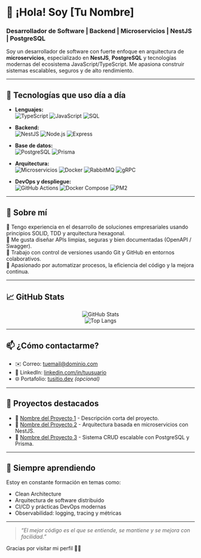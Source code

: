 # 👋 ¡Hola! Soy [Tu Nombre]  
### Desarrollador de Software | Backend | Microservicios | NestJS | PostgreSQL

Soy un desarrollador de software con fuerte enfoque en arquitectura de **microservicios**, especializado en **NestJS**, **PostgreSQL** y tecnologías modernas del ecosistema JavaScript/TypeScript. Me apasiona construir sistemas escalables, seguros y de alto rendimiento.

---

## 🚀 Tecnologías que uso día a día

- **Lenguajes:**  
  ![TypeScript](https://img.shields.io/badge/-TypeScript-3178c6?style=flat-square&logo=typescript&logoColor=white)
  ![JavaScript](https://img.shields.io/badge/-JavaScript-F7DF1E?style=flat-square&logo=javascript&logoColor=black)
  ![SQL](https://img.shields.io/badge/-SQL-336791?style=flat-square&logo=postgresql&logoColor=white)

- **Backend:**  
  ![NestJS](https://img.shields.io/badge/-NestJS-E0234E?style=flat-square&logo=nestjs&logoColor=white)
  ![Node.js](https://img.shields.io/badge/-Node.js-339933?style=flat-square&logo=node.js&logoColor=white)
  ![Express](https://img.shields.io/badge/-Express-000000?style=flat-square&logo=express&logoColor=white)

- **Base de datos:**  
  ![PostgreSQL](https://img.shields.io/badge/-PostgreSQL-4169E1?style=flat-square&logo=postgresql&logoColor=white)
  ![Prisma](https://img.shields.io/badge/-Prisma-2D3748?style=flat-square&logo=prisma&logoColor=white)

- **Arquitectura:**  
  ![Microservicios](https://img.shields.io/badge/-Microservicios-4A4A4A?style=flat-square)
  ![Docker](https://img.shields.io/badge/-Docker-2496ED?style=flat-square&logo=docker&logoColor=white)
  ![RabbitMQ](https://img.shields.io/badge/-RabbitMQ-FF6600?style=flat-square&logo=rabbitmq&logoColor=white)
  ![gRPC](https://img.shields.io/badge/-gRPC-4A4A4A?style=flat-square)

- **DevOps y despliegue:**  
  ![GitHub Actions](https://img.shields.io/badge/-GitHub%20Actions-2088FF?style=flat-square&logo=github-actions&logoColor=white)
  ![Docker Compose](https://img.shields.io/badge/-Docker%20Compose-2496ED?style=flat-square&logo=docker&logoColor=white)
  ![PM2](https://img.shields.io/badge/-PM2-2B037A?style=flat-square)

---

## 💼 Sobre mí

🔹 Tengo experiencia en el desarrollo de soluciones empresariales usando principios SOLID, TDD y arquitectura hexagonal.  
🔹 Me gusta diseñar APIs limpias, seguras y bien documentadas (OpenAPI / Swagger).  
🔹 Trabajo con control de versiones usando Git y GitHub en entornos colaborativos.  
🔹 Apasionado por automatizar procesos, la eficiencia del código y la mejora continua.

---

## 📈 GitHub Stats

<p align="center">
  <img src="https://github-readme-stats.vercel.app/api?username=TU_USUARIO&show_icons=true&theme=radical" alt="GitHub Stats" />
  <br />
  <img src="https://github-readme-stats.vercel.app/api/top-langs/?username=TU_USUARIO&layout=compact&theme=radical" alt="Top Langs" />
</p>

---

## 📫 ¿Cómo contactarme?

- ✉️ Correo: tuemail@dominio.com  
- 💼 LinkedIn: [linkedin.com/in/tuusuario](https://linkedin.com/in/tuusuario)  
- 🌐 Portafolio: [tusitio.dev](https://tusitio.dev) *(opcional)*

---

## 🧩 Proyectos destacados

- 🔗 [Nombre del Proyecto 1](URL) - Descripción corta del proyecto.  
- 🔗 [Nombre del Proyecto 2](URL) - Arquitectura basada en microservicios con NestJS.  
- 🔗 [Nombre del Proyecto 3](URL) - Sistema CRUD escalable con PostgreSQL y Prisma.

---

## 🧠 Siempre aprendiendo

Estoy en constante formación en temas como:
- Clean Architecture
- Arquitectura de software distribuido
- CI/CD y prácticas DevOps modernas
- Observabilidad: logging, tracing y métricas

---

> *“El mejor código es el que se entiende, se mantiene y se mejora con facilidad.”*

Gracias por visitar mi perfil 👨‍💻
